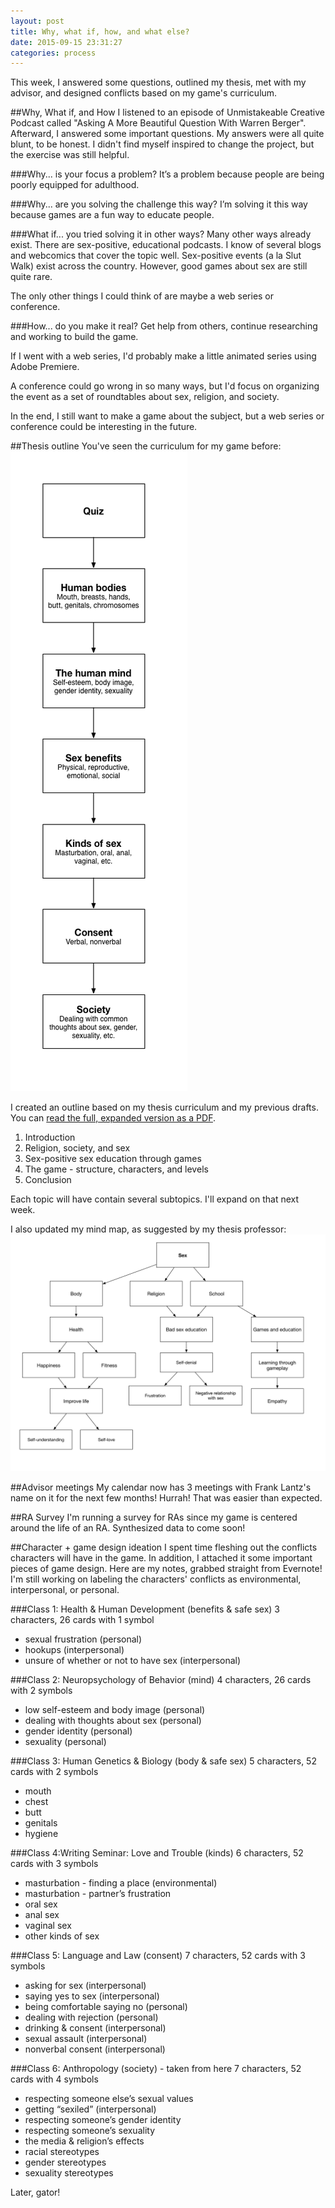 ```yaml
---
layout: post
title: Why, what if, how, and what else?
date: 2015-09-15 23:31:27
categories: process
---
```


This week, I answered some questions, outlined my thesis, met with my advisor, and designed conflicts based on my game's curriculum.

##Why, What if, and How
I listened to an episode of Unmistakeable Creative Podcast called "Asking A More Beautiful Question With Warren Berger". Afterward, I answered some important questions. My answers were all quite blunt, to be honest. I didn't find myself inspired to change the project, but the exercise was still helpful.

###Why... is your focus a problem?
It’s a problem because people are being poorly equipped for adulthood.

###Why... are you solving the challenge this way?
I’m solving it this way because games are a fun way to educate people.

###What if... you tried solving it in other ways?
Many other ways already exist. There are sex-positive, educational podcasts. I know of several blogs and webcomics that cover the topic well. Sex-positive events (a la Slut Walk) exist across the country. However, good games about sex are still quite rare.

The only other things I could think of are maybe a web series or conference.

###How... do you make it real?
Get help from others, continue researching and working to build the game.

If I went with a web series, I'd probably make a little animated series using Adobe Premiere.

A conference could go wrong in so many ways, but I'd focus on organizing the event as a set of roundtables about sex, religion, and society.

In the end, I still want to make a game about the subject, but a web series or conference could be interesting in the future.

##Thesis outline
You've seen the curriculum for my game before:
![Gameplay topics diagram](/assets/img/posts/20150412_gameplay1.png)

I created an outline based on my thesis curriculum and my previous drafts. You can [read the full, expanded version as a PDF](CattSmall_Outline#_2015-09-16).

1. Introduction
2. Religion, society, and sex
3. Sex-positive sex education through games
4. The game - structure, characters, and levels
5. Conclusion

Each topic will have contain several subtopics. I'll expand on that next week.

I also updated my mind map, as suggested by my thesis professor:
![Gameplay topics diagram](/assets/img/posts/2015-09-15/diagram_mind_map_v2.png)

##Advisor meetings
My calendar now has 3 meetings with Frank Lantz's name on it for the next few months! Hurrah! That was easier than expected.

##RA Survey
I'm running a survey for RAs since my game is centered around the life of an RA. Synthesized data to come soon!

##Character + game design ideation
I spent time fleshing out the conflicts characters will have in the game. In addition, I attached it some important pieces of game design. Here are my notes, grabbed straight from Evernote! I'm still working on labeling the characters' conflicts as environmental, interpersonal, or personal.

###Class 1: Health & Human Development (benefits & safe sex)
3 characters, 26 cards with 1 symbol

- sexual frustration (personal)
- hookups (interpersonal)
- unsure of whether or not to have sex (interpersonal)

###Class 2: Neuropsychology of Behavior (mind)
4 characters, 26 cards with 2 symbols

- low self-esteem and body image (personal)
- dealing with thoughts about sex (personal)
- gender identity (personal)
- sexuality (personal)

###Class 3: Human Genetics & Biology (body & safe sex)
5 characters, 52 cards with 2 symbols

- mouth
- chest
- butt
- genitals
- hygiene

###Class 4:Writing Seminar: Love and Trouble (kinds)
6 characters, 52 cards with 3 symbols

- masturbation - finding a place (environmental)
- masturbation - partner’s frustration
- oral sex
- anal sex
- vaginal sex
- other kinds of sex

###Class 5: Language and Law (consent)
7 characters, 52 cards with 3 symbols

- asking for sex (interpersonal)
- saying yes to sex (interpersonal)
- being comfortable saying no (personal)
- dealing with rejection (personal)
- drinking & consent (interpersonal)
- sexual assault (interpersonal)
- nonverbal consent (interpersonal)

###Class 6: Anthropology (society) - taken from here
7 characters, 52 cards with 4 symbols

- respecting someone else’s sexual values
- getting “sexiled” (interpersonal)
- respecting someone’s gender identity
- respecting someone’s sexuality
- the media & religion’s effects
- racial stereotypes
- gender stereotypes
- sexuality stereotypes

Later, gator!